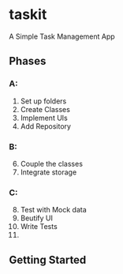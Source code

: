 # taskit

A Simple Task Management App

## Phases
### A:
1. Set up folders
2. Create Classes
3. Implement UIs
4. Add Repository

### B:
6. Couple the classes
7. Integrate storage

### C:
8. Test with Mock data
9. Beutify UI
10. Write Tests
11. 
## Getting Started

